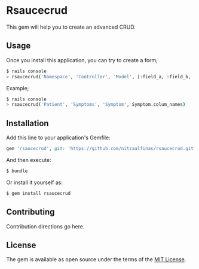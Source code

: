 # Rsaucecrud
This gem will help you to create an advanced CRUD.

## Usage
Once you install this application, you can try to create a form;
```bash
$ rails console
> rsaucecrud('Namespace', 'Controller', 'Model', [:field_a, :field_b, :field_c])
```
Example;
```bash
$ rails console
> rsaucecrud('Patient', 'Symptoms', 'Symptom', Symptom.colum_names)
```

## Installation
Add this line to your application's Gemfile:

```ruby
gem 'rsaucecrud', git: 'https://github.com/nitzaalfinas/rsaucecrud.git'
```

And then execute:
```bash
$ bundle
```

Or install it yourself as:
```bash
$ gem install rsaucecrud
```

## Contributing
Contribution directions go here.

## License
The gem is available as open source under the terms of the [MIT License](http://opensource.org/licenses/MIT).
